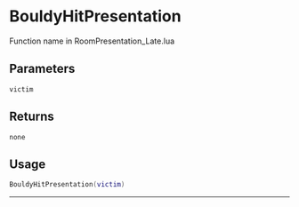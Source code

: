 # BouldyHitPresentation
Function name in RoomPresentation_Late.lua
## Parameters
`victim`
## Returns
`none`
## Usage
```lua
BouldyHitPresentation(victim)
```
---
